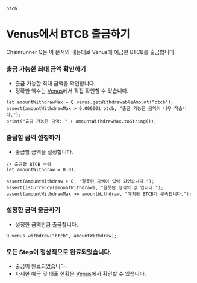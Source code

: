 ```meta-Currency
btcb
```

# Venus에서 BTCB 출금하기

Chainrunner Q는 이 문서의 내용대로 Venus에 예금한 BTCB를 출금합니다.

### 출금 가능한 최대 금액 확인하기

- 출금 가능한 최대 금액을 확인합니다.
- 정확한 액수는 [Venus](https://app.venus.io/dashboard)에서 직접 확인할 수 있습니다.

```output-Dynamic
let amountWithdrawMax = Q.venus.getWithdrawableAmount("btcb");
assert(amountWithdrawMax > 0.000001 btcb, "출금 가능한 금액이 너무 적습니다.");
print("출금 가능한 금액: " + amountWithdrawMax.toString());
```

### 출금할 금액 설정하기

- 출금할 금액을 설정합니다.

```input BTCB
// 출금할 BTCB 수량
let amountWithdraw = 0.01;
```

```input-Verify
assert(amountWithdraw > 0, "잘못된 금액이 입력 되었습니다.");
assert(isCurrency(amountWithdraw), "잘못된 형식의 값 입니다.");
assert(amountWithdrawMax >= amountWithdraw, "예치된 BTCB가 부족합니다.");
```

### 설정한 금액 출금하기

- 설정한 금액만큼 출금합니다.

```taster
Q.venus.withdraw("btcb", amountWithdraw);
```

### 모든 Step이 정상적으로 완료되었습니다.

- 출금이 완료되었습니다.
- 자세한 예금 및 대출 현황은 [Venus](https://app.venus.io/dashboard)에서 확인할 수 있습니다.
